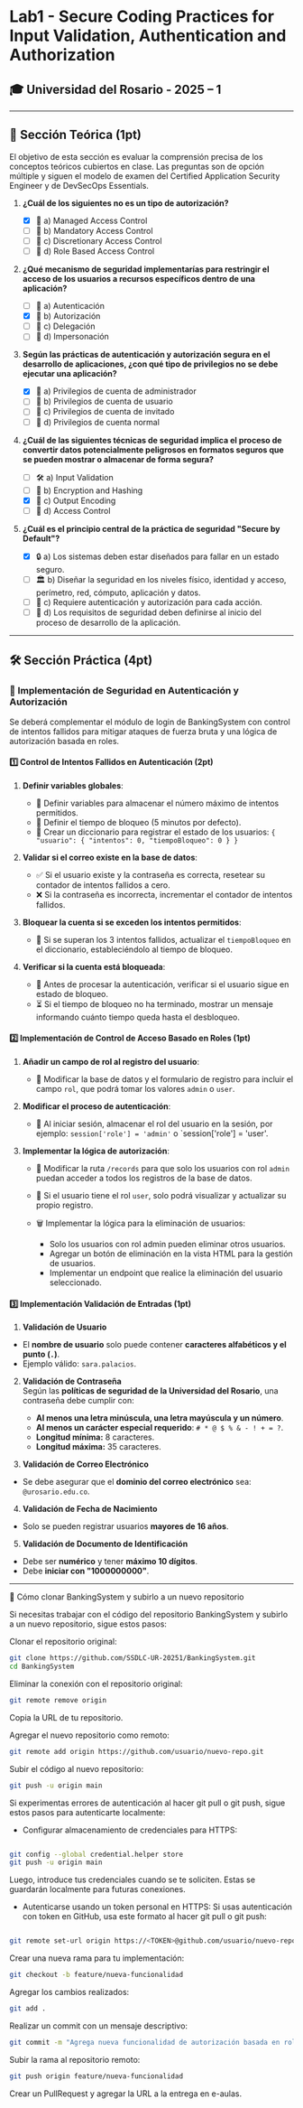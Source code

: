 # Lab1 - Secure Coding Practices for Input Validation, Authentication and Authorization

## 🎓 Universidad del Rosario - 2025 – 1

---

## 📖 Sección Teórica (1pt)

El objetivo de esta sección es evaluar la comprensión precisa de los conceptos teóricos cubiertos en clase. Las preguntas son de opción múltiple y siguen el modelo de examen del Certified Application Security Engineer y de DevSecOps Essentials.

1. **¿Cuál de los siguientes no es un tipo de autorización?**

   - [x] 🔹 a) Managed Access Control
   - [ ] 🔹 b) Mandatory Access Control
   - [ ] 🔹 c) Discretionary Access Control
   - [ ] 🔹 d) Role Based Access Control

2. **¿Qué mecanismo de seguridad implementarías para restringir el acceso de los usuarios a recursos específicos dentro de una aplicación?**

   - [ ] 🔐 a) Autenticación
   - [x] 🔐 b) Autorización
   - [ ] 🔐 c) Delegación
   - [ ] 🔐 d) Impersonación

3. **Según las prácticas de autenticación y autorización segura en el desarrollo de aplicaciones, ¿con qué tipo de privilegios no se debe ejecutar una aplicación?**

   - [x] 🚫 a) Privilegios de cuenta de administrador
   - [ ] 🚫 b) Privilegios de cuenta de usuario
   - [ ] 🚫 c) Privilegios de cuenta de invitado
   - [ ] 🚫 d) Privilegios de cuenta normal

4. **¿Cuál de las siguientes técnicas de seguridad implica el proceso de convertir datos potencialmente peligrosos en formatos seguros que se pueden mostrar o almacenar de forma segura?**

   - [ ] 🛠️ a) Input Validation
   - [ ] 🔐 b) Encryption and Hashing
   - [x] 🔄 c) Output Encoding
   - [ ] 🔑 d) Access Control

5. **¿Cuál es el principio central de la práctica de seguridad "Secure by Default"?**
   - [x] 🔒 a) Los sistemas deben estar diseñados para fallar en un estado seguro.
   - [ ] 🏛️ b) Diseñar la seguridad en los niveles físico, identidad y acceso, perímetro, red, cómputo, aplicación y datos.
   - [ ] 🔑 c) Requiere autenticación y autorización para cada acción.
   - [ ] 📜 d) Los requisitos de seguridad deben definirse al inicio del proceso de desarrollo de la aplicación.

---

## 🛠️ Sección Práctica (4pt)

### **🔐 Implementación de Seguridad en Autenticación y Autorización**

Se deberá complementar el módulo de login de BankingSystem con control de intentos fallidos para mitigar ataques de fuerza bruta y una lógica de autorización basada en roles.

#### **1️⃣ Control de Intentos Fallidos en Autenticación (2pt)**

1. **Definir variables globales**:

   - 📌 Definir variables para almacenar el número máximo de intentos permitidos.
   - 📌 Definir el tiempo de bloqueo (5 minutos por defecto).
   - 📌 Crear un diccionario para registrar el estado de los usuarios: `{ "usuario": { "intentos": 0, "tiempoBloqueo": 0 } }`

2. **Validar si el correo existe en la base de datos**:

   - ✅ Si el usuario existe y la contraseña es correcta, resetear su contador de intentos fallidos a cero.
   - ❌ Si la contraseña es incorrecta, incrementar el contador de intentos fallidos.

3. **Bloquear la cuenta si se exceden los intentos permitidos**:

   - 🚨 Si se superan los 3 intentos fallidos, actualizar el `tiempoBloqueo` en el diccionario, estableciéndolo al tiempo de bloqueo.

4. **Verificar si la cuenta está bloqueada**:
   - 🔎 Antes de procesar la autenticación, verificar si el usuario sigue en estado de bloqueo.
   - ⏳ Si el tiempo de bloqueo no ha terminado, mostrar un mensaje informando cuánto tiempo queda hasta el desbloqueo.

#### **2️⃣ Implementación de Control de Acceso Basado en Roles (1pt)**

1. **Añadir un campo de rol al registro del usuario**:

   - 📝 Modificar la base de datos y el formulario de registro para incluir el campo `rol`, que podrá tomar los valores `admin` o `user`.

2. **Modificar el proceso de autenticación**:

   - 🔄 Al iniciar sesión, almacenar el rol del usuario en la sesión, por ejemplo: `session['role'] = 'admin'` o `session['role'] = 'user'.

3. **Implementar la lógica de autorización**:

   - 🚦 Modificar la ruta `/records` para que solo los usuarios con rol `admin` puedan acceder a todos los registros de la base de datos.
   - 👤 Si el usuario tiene el rol `user`, solo podrá visualizar y actualizar su propio registro.
   - 🗑️ Implementar la lógica para la eliminación de usuarios:

     - Solo los usuarios con rol admin pueden eliminar otros usuarios.
     - Agregar un botón de eliminación en la vista HTML para la gestión de usuarios.
     - Implementar un endpoint que realice la eliminación del usuario seleccionado.

#### **3️⃣ Implementación Validación de Entradas (1pt)**

1. **Validación de Usuario**

- El **nombre de usuario** solo puede contener **caracteres alfabéticos y el punto (`.`)**.
- Ejemplo válido: `sara.palacios`.

2. **Validación de Contraseña**  
   Según las **políticas de seguridad de la Universidad del Rosario**, una contraseña debe cumplir con:

   - **Al menos una letra minúscula, una letra mayúscula y un número**.
   - **Al menos un carácter especial requerido**: `# * @ $ % & - ! + = ?`.
   - **Longitud mínima:** 8 caracteres.
   - **Longitud máxima:** 35 caracteres.

3. **Validación de Correo Electrónico**

- Se debe asegurar que el **dominio del correo electrónico** sea: `@urosario.edu.co`.

4. **Validación de Fecha de Nacimiento**

- Solo se pueden registrar usuarios **mayores de 16 años**.

5. **Validación de Documento de Identificación**

- Debe ser **numérico** y tener **máximo 10 dígitos**.
- Debe **iniciar con "1000000000"**.

---

🚀 Cómo clonar BankingSystem y subirlo a un nuevo repositorio

Si necesitas trabajar con el código del repositorio BankingSystem y subirlo a un nuevo repositorio, sigue estos pasos:

Clonar el repositorio original:

```bash
git clone https://github.com/SSDLC-UR-20251/BankingSystem.git
cd BankingSystem
```

Eliminar la conexión con el repositorio original:

```bash
git remote remove origin
```

Copia la URL de tu repositorio.

Agregar el nuevo repositorio como remoto:

```bash
git remote add origin https://github.com/usuario/nuevo-repo.git
```

Subir el código al nuevo repositorio:

```bash
git push -u origin main
```

Si experimentas errores de autenticación al hacer git pull o git push, sigue estos pasos para autenticarte localmente:

- Configurar almacenamiento de credenciales para HTTPS:

```bash

git config --global credential.helper store
git push -u origin main
```

Luego, introduce tus credenciales cuando se te soliciten. Estas se guardarán localmente para futuras conexiones.

- Autenticarse usando un token personal en HTTPS:
  Si usas autenticación con token en GitHub, usa este formato al hacer git pull o git push:

```bash

git remote set-url origin https://<TOKEN>@github.com/usuario/nuevo-repo.git
```

Crear una nueva rama para tu implementación:

```bash
git checkout -b feature/nueva-funcionalidad
```

Agregar los cambios realizados:

```bash
git add .
```

Realizar un commit con un mensaje descriptivo:

```bash
git commit -m "Agrega nueva funcionalidad de autorización basada en roles"
```

Subir la rama al repositorio remoto:

```bash
git push origin feature/nueva-funcionalidad
```

Crear un PullRequest y agregar la URL a la entrega en e-aulas.
